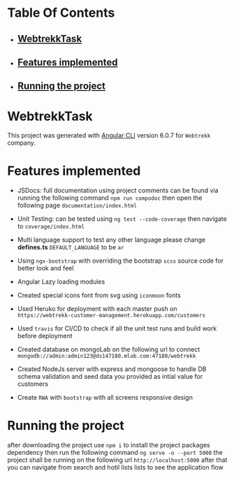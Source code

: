 # Table Of Contents
* ## [WebtrekkTask](#WebtrekkTask)
* ## [Features implemented](#Features%20implemented)
* ## [Running the project](#Running%20the%20project)



# WebtrekkTask
This project was generated with [Angular CLI](https://github.com/angular/angular-cli) version 6.0.7 for `Webtrekk` company.


# Features implemented  
* JSDocs:
    full documentation using project comments can be found 
    via running the following command `npm run compodoc`
    then open the following page `documentation/index.html` 

* Unit Testing: 
    can be tested using `ng test --code-coverage` then navigate to `coverage/index.html`

* Multi language support
to test any other language please change **defines.ts** `DEFAULT_LANGUAGE` to be `ar` 

* Using `ngx-bootstrap` with overriding the bootstrap `scss` source code for better look and feel

* Angular Lazy loading modules

* Created special icons font from svg using `iconmoon` fonts

* Used Heruko for deployment with each master push on `https://webtrekk-customer-management.herokuapp.com/customers`

* Used `travis` for CI/CD to check if all the unit test runs and build work before deployment

* Created database on mongoLab on the following url to connect  `mongodb://admin:admin123@ds147180.mlab.com:47180/webtrekk`

* Created NodeJs server with express and mongoose to handle DB schema validation and seed data you provided as intial value for customers

* Create `RWA` with `bootstrap` with all screens responsive design

# Running the project
after downloading the project use `npm i` to install the project packages dependency
then run the following command `ng serve -o --port 5000` the project shall be running on the following url
`http://localhost:5000` after that you can navigate from search and hotil lists lists to see the application flow 
